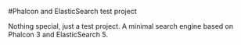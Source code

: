 #Phalcon and ElasticSearch test project

Nothing special, just a test project.
A minimal search engine based on Phalcon 3 and ElasticSearch 5.
